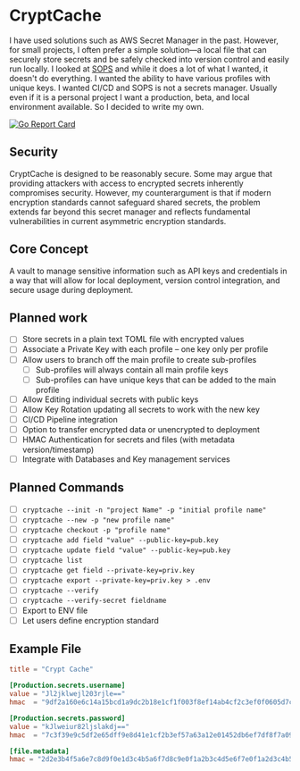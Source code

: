 # CryptCache

I have used solutions such as AWS Secret Manager in the past. However, for small projects, I often prefer a simple solution—a local file that can securely store secrets and be safely checked into version control and easily run locally. I looked at [SOPS](https://blog.gitguardian.com/a-comprehensive-guide-to-sops/) and while it does a lot of what I wanted, it doesn't do everything. I wanted the ability to have various profiles with unique keys. I wanted CI/CD and SOPS is not a secrets manager. Usually even if it is a personal project I want a production, beta, and local environment available. So I decided to write my own.

[![Go Report Card](https://goreportcard.com/badge/github.com/thesimpledev/cryptcache)](https://goreportcard.com/report/github.com/thesimpledev/cryptcache)

## Security

CryptCache is designed to be reasonably secure. Some may argue that providing attackers with access to encrypted secrets inherently compromises security. However, my counterargument is that if modern encryption standards cannot safeguard shared secrets, the problem extends far beyond this secret manager and reflects fundamental vulnerabilities in current asymmetric encryption standards.

## Core Concept

A vault to manage sensitive information such as API keys and credentials in a way that will allow for local deployment, version control integration, and secure usage during deployment.

## Planned work

- [ ] Store secrets in a plain text TOML file with encrypted values
- [ ] Associate a Private Key with each profile – one key only per profile
- [ ] Allow users to branch off the main profile to create sub-profiles
  - [ ] Sub-profiles will always contain all main profile keys
  - [ ] Sub-profiles can have unique keys that can be added to the main profile
- [ ] Allow Editing individual secrets with public keys
- [ ] Allow Key Rotation updating all secrets to work with the new key
- [ ] CI/CD Pipeline integration
- [ ] Option to transfer encrypted data or unencrypted to deployment
- [ ] HMAC Authentication for secrets and files (with metadata version/timestamp)
- [ ] Integrate with Databases and Key management services

## Planned Commands

- [ ] `cryptcache --init -n "project Name" -p "initial profile name"`
- [ ] `cryptcache --new -p "new profile name"`
- [ ] `cryptcache checkout -p "profile name"`
- [ ] `cryptcache add field "value" --public-key=pub.key`
- [ ] `cryptcache update field "value" --public-key=pub.key`
- [ ] `cryptcache list`
- [ ] `cryptcache get field --private-key=priv.key`
- [ ] `cryptcache export --private-key=priv.key > .env`
- [ ] `cryptcache --verify`
- [ ] `cryptcache --verify-secret fieldname`
- [ ] Export to ENV file
- [ ] Let users define encryption standard

## Example File

```TOML
title = "Crypt Cache"

[Production.secrets.username]
value = "Jl2jklwejl203rjle=="
hmac  = "9df2a160e6c14a15bcd1a9dc2b18e1cf1f003f8ef14ab4cf2c3ef0f0605d7c6b"

[Production.secrets.password]
value = "kJlweiur82ljslakdj=="
hmac  = "7c3f39e9c5df2e65dff9e8d41e1cf2b3ef57a63a12e01452db6ef7df8f7a09c8"

[file.metadata]
hmac = "2d2e3b4f5a6e7c8d9f0e1d3c4b5a6f7d8c9e0f1a2b3c4d5e6f7e0f1a2d3c4b5a"

```
